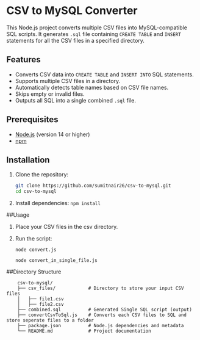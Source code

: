 # CSV to MySQL Converter

This Node.js project converts multiple CSV files into MySQL-compatible SQL scripts. It generates `.sql` file containing `CREATE TABLE` and `INSERT` statements for all the CSV files in a specified directory.

## Features

- Converts CSV data into `CREATE TABLE` and `INSERT INTO` SQL statements.
- Supports multiple CSV files in a directory.
- Automatically detects table names based on CSV file names.
- Skips empty or invalid files.
- Outputs all SQL into a single combined `.sql` file.

## Prerequisites

- [Node.js](https://nodejs.org/) (version 14 or higher)
- [npm](https://www.npmjs.com/)

## Installation

1. Clone the repository:
   ```bash
   git clone https://github.com/sumitnair26/csv-to-mysql.git
   cd csv-to-mysql
   
2. Install dependencies:
	`npm install`

##Usage

1. Place your CSV files in the csv directory.

2. Run the script:

	`node convert.js`
	
	`node convert_in_single_file.js`
	
##Directory Structure

		csv-to-mysql/
		├── csv_files/            # Directory to store your input CSV files
		│   ├── file1.csv
		│   ├── file2.csv
		├── combined.sql          # Generated Single SQL script (output)
		├── convertCsvToSql.js    # Converts each CSV files to SQL and store seperate files to a folder 
		├── package.json          # Node.js dependencies and metadata
		└── README.md             # Project documentation




